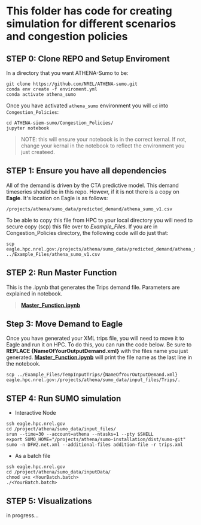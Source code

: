# This folder has code for creating simulation for different scenarios and congestion policies

## STEP 0: Clone REPO and Setup Enviroment

In a directory that you want ATHENA-Sumo to be:
```linux  
git clone https://github.com/NREL/ATHENA-sumo.git
conda env create -f enviroment.yml 
conda activate athena_sumo 
```
Once you have activated ```athena_sumo``` environment you will ```cd``` into ```Congestion_Policies```:

```git
cd ATHENA-siem-sumo/Congestion_Policies/
jupyter notebook
```
> NOTE: this will ensure your notebook is in the correct kernal. If not, change your kernal in the notebook to reflect the environment you just createed.



## STEP 1: Ensure you have all dependencies

All of the demand is driven by the CTA predictive model. This demand timeseries should be in this repo. Howevr, if it is not there is a copy on **Eagle**. It's location on Eagle is as follows:
```linux  
/projects/athena/sumo_data/predicted_demand/athena_sumo_v1.csv
```

To be able to copy this file from HPC to your local directory you will need to secure copy (scp) this file over to *Example_Files*. If you are in Congestion_Policies directory, the following code will do just that:
```linux  
scp eagle.hpc.nrel.gov:/projects/athena/sumo_data/predicted_demand/athena_sumo_v1.csv ../Example_Files/athena_sumo_v1.csv
```

## STEP 2: Run Master Function   
This is the .ipynb that generates the Trips demand file. Parameters are explained in notebook.
>  [**Master_Function.ipynb**](Master_Function.ipynb)

## Step 3: Move Demand to Eagle
Once you have generated your XML trips file, you will need to move it to Eagle and run it on HPC. To do this, you can run the code below. Be sure to **REPLACE {NameOfYourOutputDemand.xml}** with the files name you just generated. [**Master_Function.ipynb**](Master_Function.ipynb) will print the file name as the last line in the notebook.
```linux
scp ../Example_Files/TempInputTrips/{NameOfYourOutputDemand.xml} eagle.hpc.nrel.gov:/projects/athena/sumo_data/input_files/Trips/.
```

## STEP 4: Run SUMO simulation

- Interactive Node
```linux
ssh eagle.hpc.nrel.gov
cd /project/athena/sumo_data/input_files/
srun --time=30 --account=athena --ntasks=1 --pty $SHELL
export SUMO_HOME="/projects/athena/sumo-installation/dist/sumo-git"
sumo -n DFW2.net.xml --additional-files addition-file -r trips.xml 
```

- As a batch file
```linux
ssh eagle.hpc.nrel.gov
cd /project/athena/sumo_data/inputData/
chmod u+x <YourBatch.batch>
./<YourBatch.batch>
```

## STEP 5: Visualizations 
in progress...
